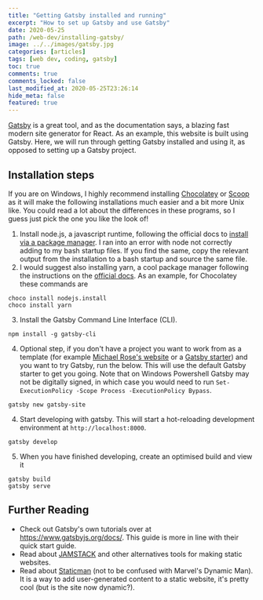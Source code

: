 ```yaml
---
title: "Getting Gatsby installed and running"
excerpt: "How to set up Gatsby and use Gatsby"
date: 2020-05-25
path: /web-dev/installing-gatsby/
image: ../../images/gatsby.jpg
categories: [articles]
tags: [web dev, coding, gatsby]
toc: true
comments: true
comments_locked: false
last_modified_at: 2020-05-25T23:26:14
hide_meta: false
featured: true
---
```


[Gatsby](https://www.gatsbyjs.org/docs/) is a great tool, and as the documentation says, a blazing fast modern site generator for React. As an example, this website is built using Gatsby. Here, we will run through getting Gatsby installed and using it, as opposed to setting up a Gatsby project.

## Installation steps
If you are on Windows, I highly recommend installing [Chocolatey](https://chocolatey.org/) or [Scoop](https://scoop.sh/) as it will make the following installations much easier and a bit more Unix like. You could read a lot about the differences in these programs, so I guess just pick the one you like the look of!

1. Install node.js, a javascript runtime, following the official docs to [install via a package manager](https://nodejs.org/en/download/package-manager/). I ran into an error with node not correctly adding to my bash startup files. If you find the same, copy the relevant output from the installation to a bash startup and source the same file.
1. I would suggest also installing yarn, a cool package manager following the instructions on the [official docs](https://classic.yarnpkg.com/en/docs/install/#debian-stable). As an example, for Chocolatey these commands are

```shell
choco install nodejs.install
choco install yarn
```

3. Install the Gatsby Command Line Interface (CLI).

```shell
npm install -g gatsby-cli
```
4. Optional step, if you don't have a project you want to work from as a template (for example [Michael Rose's website](https://github.com/mmistakes/made-mistakes-gatsby) or a [Gatsby starter](https://www.gatsbyjs.org/starters/?v=2)) and you want to try Gatsby, run the below. This will use the default Gatsby starter to get you going. Note that on Windows Powershell Gatsby may not be digitally signed, in which case you would need to run `Set-ExecutionPolicy -Scope Process -ExecutionPolicy Bypass`.

```shell
gatsby new gatsby-site
```
4. Start developing with gatsby. This will start a hot-reloading development environment at `http://localhost:8000`.

```shell
gatsby develop
```
5. When you have finished developing, create an optimised build and view it

```shell
gatsby build
gatsby serve
```

## Further Reading
* Check out Gatsby's own tutorials over at https://www.gatsbyjs.org/docs/. This guide is more in line with their quick start guide.
* Read about [JAMSTACK](https://jamstack.org/) and other alternatives tools for making static websites.
* Read about [Staticman](https://staticman.net/) (not to be confused with Marvel's Dynamic Man). It is a way to add user-generated content to a static website, it's pretty cool (but is the site now dynamic?).